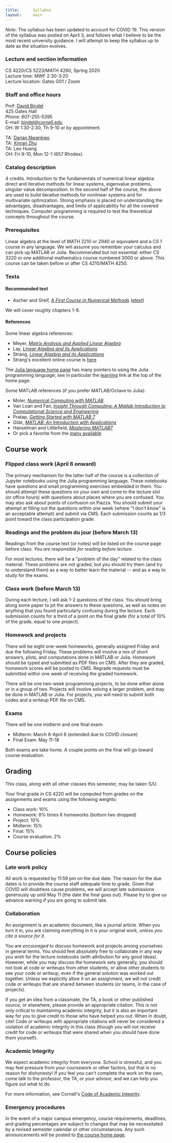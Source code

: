 ```yaml
---
title:      Syllabus
layout:     main
---
```


*Note*: The syllabus has been updated to account for COVID 19.  This
version of the syllabus was posted on April 3, and follows what I
believe to be the most recent university guidance.  I will attempt to
keep the syllabus up to date as the situation evolves.

### Lecture and section information

CS 4220/CS 5223/MATH 4260, Spring 2020  
Lecture time: MWF 2:30-3:20  
Lecture location: Gates G01 / Zoom

### Staff and office hours

Prof: [David Bindel](http://www.cs.cornell.edu/~bindel)  
425 Gates Hall  
Phone: 607-255-5395  
E-mail: bindel@cornell.edu  
OH: W 1:30-2:30, Th 9-10 or by appointment.

TA: [Darian Nwankwo](http://www.cs.cornell.edu/~don/)  
TA: [Xinran Zhu](https://www.cam.cornell.edu/research/grad-students/jessie-xinraan-zhu)  
TA: Leo Huang  
OH: Fri 9-10, Mon 12-1 (657 Rhodes).

### Catalog description

4 credits.  Introduction to the fundamentals of numerical
linear algebra: direct and iterative methods for linear systems,
eigenvalue problems, singular value decomposition. In the second half
of the course, the above are used to build iterative methods for
nonlinear systems and for multivariate optimization. Strong emphasis
is placed on understanding the advantages, disadvantages, and limits
of applicability for all the covered techniques. Computer programming
is required to test the theoretical concepts throughout the
course.

[cs4210]: http://www.cs.cornell.edu/Courses/CS4210/2014fa/

### Prerequisites

Linear algebra at the level of MATH 2210 or 2940
or equivalent and a CS 1 course in any language.  We will assume you
remember your calculus and can pick up MATLAB or Julia.  Recommended but not
essential: either CS 3220 or one additional mathematics course 
numbered 3000 or above.
This course can be taken before or after CS 4210/MATH 4250.

### Texts

#### Recommended text

- Ascher and Greif, [_A First Course in Numerical Methods_][ag] ([etext][age])

We will cover roughly chapters 1-9.

#### References

Some linear algebra references:

- Meyer, [_Matrix Analysis and Applied Linear Algebra_][meyer]
- Lay, [_Linear Algebra and its Applications_][lay]
- Strang, [_Linear Algebra and its Applications_][strang]
- Strang's excellent online course is [here][strangocw]

The [Julia language home page](http://julialang.org/) has many pointers
to using the Julia programming language; see in particular the
[learning](http://julialang.org/learning/) link at the top of the
home page.

Some MATLAB references (if you prefer MATLAB/Octave to Julia):

- Moler, [_Numerical Computing with MATLAB_][ncm]
- Van Loan and Fan,
  [_Insight Through Computing: A Matlab Introduction to Computational Science and Engineering_][itc]
- Pratap, [_Getting Started with MATLAB 7_][pratap]
- Gilat, [_MATLAB: An Introduction with Applications_][gilat]
- Hanselman and Littlefield, [_Mastering MATLAB7_][hanselman]
- Or pick a favorite from the [many available][mathworks-books]


[ag]: http://bookstore.siam.org/cs07/
[age]: http://epubs.siam.org/doi/book/10.1137/9780898719987

[meyer]: http://www.amazon.com/gp/product/0898714540/qid=1137779618/sr=2-1/ref=pd_bbs_b_2_1/002-5247186-8320001
[lay]: http://www.amazon.com/Linear-Algebra-Its-Applications-Edition/dp/0321385179
[strang]: http://www.amazon.com/gp/product/0155510053/qid=1137779745/sr=2-1/ref=pd_bbs_b_2_1/002-5247186-8320001
[strangocw]: http://ocw.mit.edu/courses/mathematics/18-06sc-linear-algebra-fall-2011/

[ncm]: http://www.mathworks.com/moler/index_ncm.html
[itc]: http://www.ec-securehost.com/SIAM/OT117.html
[pratap]: http://www.amazon.com/gp/product/0195179374/qid=1137779327/sr=8-1/ref=pd_bbs_1/002-5247186-8320001
[gilat]: http://www.amazon.com/MATLAB-Introduction-Applications-Amos-Gilat/dp/0470108770/
[hanselman]: http://www.amazon.com/Mastering-MATLAB-Duane-C-Hanselman/dp/0131430181/
[mathworks-books]: http://www.mathworks.com/support/books/index_by_categorytitle.html?category=17

## Course work

### Flipped class work (April 6 onward)

The primary mechanism for the latter half of the course is a
collection of Jupyter notebooks using the Julia programming
language.  These notebooks have questions and small programming
exercises embedded in them.  You should attempt these questions
on your own and come to the lecture slot (or office hours)
with questions about places where you are confused.  You may also
ask about points of confusion on Piazza.  You should submit your
attempt at filling out the questions within one week (where "I don't
know" is an acceptable attempt) and submit via CMS.  Each submission
counts as 1/3 point toward the class participation grade.

### Readings and the problem du jour (before March 13)

Readings from the course text (or notes) will be listed on the course
page before class.  *You are responsible for reading before lecture*.

For most lectures, there will be a "problem of the day" related to
the class material.  These problems are not graded, but you should
try them (and try to understand them) as a way to better learn the
material -- and as a way to study for the exams.

### Class work (before March 13)

During each lecture, I will ask 1-2 questions of the class.  You
should bring along some paper to jot the answers to these questions,
as well as notes on anything that you found particularly confusing
during the lecture.  Each submission counts for a third of a point
on the final grade (for a total of 10% of the grade, equal to one project).

### Homework and projects

There will be eight one-week homeworks, generally assigned Friday and due the
following Friday.  These problems will involve a mix of short answers,
plots, and computations done in MATLAB or Julia. Homework should be
typed and submitted as PDF files on CMS.  After they are graded,
homework scores will be posted to CMS.  Regrade requests must be
submitted within one week of receiving the graded homework.

There will be one two-week programming projects, to be done either
alone or in a group of two.  Projects will involve solving a larger
problem, and may be done in MATLAB or Julia.  For projects,
you will need to submit both codes and a writeup PDF file on CMS.

### Exams

There will be one midterm and one final exam:

 - Midterm: March 6-April 6 (extended due to COVID closure)
 - Final Exam: May 11-18

Both exams are take home.  A couple points on the final will go
toward course evaluation.

## Grading

This class, along with all other classes this semester, may be taken S/U.

Your final grade in CS 4220 will be computed from grades on the
assignments and exams using the following weights:

 - Class work: 10%
 - Homework: 8% times 6 homeworks (bottom two dropped)
 - Project: 10%
 - Midterm: 15%
 - Final: 15%
 - Course evaluation: 2%

## Course policies

### Late work policy

All work is requested by 11:59 pm on the due date.  The reason for the due
dates is to provide the course staff adequate time to grade.
Given that COVID will doubtless cause problems, we will accept
late submissions generously up until May 11 (the date the final goes
out).  Please try to give us advance warning if you are going to
submit late.

### Collaboration

An assignment is an academic document, like a journal article.
When you turn it in, you are claiming everything in it is your
original work, *unless you cite a source for it*.

You are *encouraged* to discuss homework and projects among yourselves
in general terms.  You should feel absolutely free to collaborate in
any way you wish for the lecture notebooks (with attribution for any
good ideas).  However, while you may discuss the homework sets
generally, you should not look at code or writeups from other
students, or allow other students to see your code or writeup, even if
the general solution was worked out together.  Unless we explicitly
allow it on an assignment, we will not credit code or writeups that
are shared between students (or teams, in the case of projects).

If you get an idea from a classmate, the TA, a book or other published
source, or elsewhere, please provide an appropriate citation.  This is
not only critical to maintaining academic integrity, but it is also an
important way for you to give credit to those who have helped you out.
When in doubt, cite!  Code or writeups with appropriate citations will
never be considered a violation of academic integrity in this class
(though you will not receive credit for code or writeups that were
shared when you should have done them yourself).

### Academic Integrity

We expect academic integrity from everyone.  School is stressful,
and you may feel pressure from your coursework or other factors,
but that is no reason for dishonesty!  If you feel you can't complete
the work on the own, come talk to the professor, the TA, or your advisor,
and we can help you figure out what to do.

For more information, see Cornell's
[Code of Academic Integrity](http://cuinfo.cornell.edu/Academic/AIC.html).

### Emergency procedures

In the event of a major campus emergency, course requirements, deadlines, and
grading percentages are subject to changes that may be necessitated by a
revised semester calendar or other circumstances.  Any such announcements will
be posted to [the course home page](index.html).
